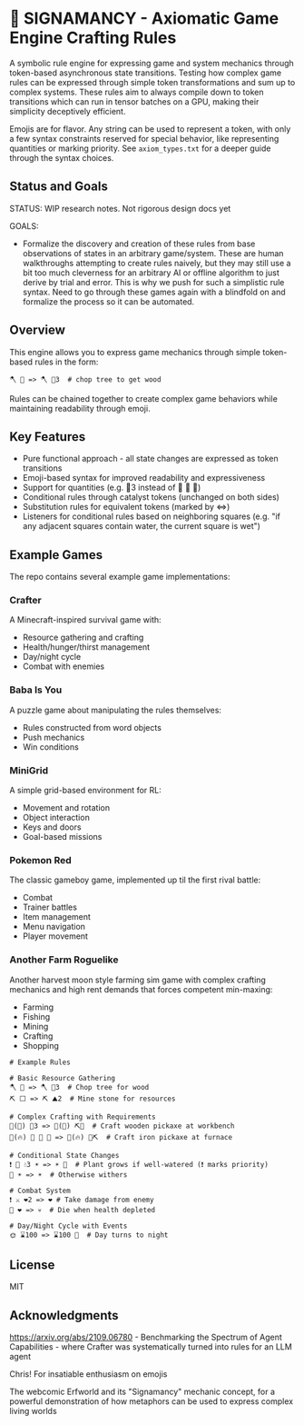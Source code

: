 # 🐾 SIGNAMANCY - Axiomatic Game Engine Crafting Rules

A symbolic rule engine for expressing game and system mechanics through token-based asynchronous state transitions.  Testing how complex game rules can be expressed through simple token transformations and sum up to complex systems.  These rules aim to always compile down to token transitions which can run in tensor batches on a GPU, making their simplicity deceptively efficient.

Emojis are for flavor.  Any string can be used to represent a token, with only a few syntax constraints reserved for special behavior, like representing quantities or marking priority. See `axiom_types.txt` for a deeper guide through the syntax choices.

## Status and Goals

STATUS: WIP research notes.  Not rigorous design docs yet

GOALS: 
- Formalize the discovery and creation of these rules from base observations of states in an arbitrary game/system.  These are human walkthroughs attempting to create rules naively, but they may still use a bit too much cleverness for an arbitrary AI or offline algorithm to just derive by trial and error.  This is why we push for such a simplistic rule syntax.  Need to go through these games again with a blindfold on and formalize the process so it can be automated.

## Overview

This engine allows you to express game mechanics through simple token-based rules in the form:

```
🪓 🌳 => 🪓 🤎3  # chop tree to get wood
```

Rules can be chained together to create complex game behaviors while maintaining readability through emoji.

## Key Features

- Pure functional approach - all state changes are expressed as token transitions
- Emoji-based syntax for improved readability and expressiveness
- Support for quantities (e.g. 🍎3 instead of 🍎 🍎 🍎)
- Conditional rules through catalyst tokens (unchanged on both sides)
- Substitution rules for equivalent tokens (marked by <=>)
- Listeners for conditional rules based on neighboring squares (e.g. "if any adjacent squares contain water, the current square is wet")


## Example Games

The repo contains several example game implementations:

### Crafter
A Minecraft-inspired survival game with:
- Resource gathering and crafting
- Health/hunger/thirst management  
- Day/night cycle
- Combat with enemies

### Baba Is You
A puzzle game about manipulating the rules themselves:
- Rules constructed from word objects
- Push mechanics
- Win conditions

### MiniGrid
A simple grid-based environment for RL:
- Movement and rotation
- Object interaction
- Keys and doors
- Goal-based missions

### Pokemon Red
The classic gameboy game, implemented up til the first rival battle:
- Combat
- Trainer battles
- Item management
- Menu navigation
- Player movement

### Another Farm Roguelike
Another harvest moon style farming sim game with complex crafting mechanics and high rent demands that forces competent min-maxing:
- Farming
- Fishing
- Mining
- Crafting
- Shopping

```
# Example Rules

# Basic Resource Gathering
🪓 🌳 => 🪓 🤎3  # Chop tree for wood
⛏️ ⬜ => ⛏️ ⛰2  # Mine stone for resources

# Complex Crafting with Requirements
👣(🧰) 🤎3 => 👣(🧰) ⛏️🤎  # Craft wooden pickaxe at workbench
👣(🔥) 🥈 🖤 🌳 => 👣(🔥) 🥈⛏️  # Craft iron pickaxe at furnace

# Conditional State Changes
❗ 🌱 💧3 ☀️ => ☀️ 🌳  # Plant grows if well-watered (❗ marks priority)
🌱 ☀️ => ☀️  # Otherwise withers

# Combat System
❗ ⚔️ ❤️2 => ❤️ # Take damage from enemy
🧍 ❤️ => 💀  # Die when health depleted

# Day/Night Cycle with Events
🌞 ⌛100 => ⌛100 🌛  # Day turns to night

```

## License

MIT

## Acknowledgments

https://arxiv.org/abs/2109.06780 - Benchmarking the Spectrum of Agent Capabilities - where Crafter was systematically turned into rules for an LLM agent

Chris!  For insatiable enthusiasm on emojis

The webcomic Erfworld and its "Signamancy" mechanic concept, for a powerful demonstration of how metaphors can be used to express complex living worlds
